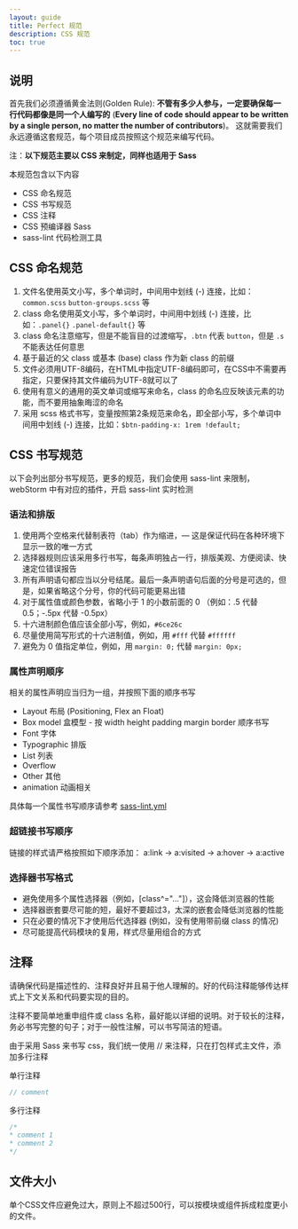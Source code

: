 ```yaml
---
layout: guide
title: Perfect 规范
description: CSS 规范
toc: true
---
```


## 说明
首先我们必须遵循黄金法则(Golden Rule):
**不管有多少人参与，一定要确保每一行代码都像是同一个人编写的**
(**Every line of code should appear to be written by a single person, no matter the number of contributors**)。
这就需要我们永远遵循这套规范，每个项目成员按照这个规范来编写代码。

注：**以下规范主要以 CSS 来制定，同样也适用于 Sass**

本规范包含以下内容

* CSS 命名规范
* CSS 书写规范
* CSS 注释
* CSS 预编译器 Sass
* sass-lint 代码检测工具

## CSS 命名规范

1. 文件名使用英文小写，多个单词时，中间用中划线 (-) 连接，比如：`common.scss` `button-groups.scss` 等
2. class 命名使用英文小写，多个单词时，中间用中划线 (-) 连接，比如：`.panel{}`  `.panel-default{}` 等
3. class 命名注意缩写，但是不能盲目的过渡缩写，`.btn` 代表 `button`，但是 `.s` 不能表达任何意思
4. 基于最近的父 class 或基本 (base) class 作为新 class 的前缀
5. 文件必须用UTF-8编码，在HTML中指定UTF-8编码即可，在CSS中不需要再指定，只要保持其文件编码为UTF-8就可以了
6. 使用有意义的通用的英文单词或缩写来命名，class 的命名应反映该元素的功能，而不要用抽象晦涩的命名
7. 采用 scss 格式书写，变量按照第2条规范来命名，即全部小写，多个单词中间用中划线 (-) 连接，比如：`$btn-padding-x: 1rem !default;`

## CSS 书写规范

以下会列出部分书写规范，更多的规范，我们会使用 sass-lint 来限制，webStorm 中有对应的插件，开启 sass-lint 实时检测

### 语法和排版

1. 使用两个空格来代替制表符（tab）作为缩进，— 这是保证代码在各种环境下显示一致的唯一方式
2. 选择器规则应该采用多行书写，每条声明独占一行，排版美观、方便阅读、快速定位错误报告
3. 所有声明语句都应当以分号结尾。最后一条声明语句后面的分号是可选的，但是，如果省略这个分号，你的代码可能更易出错
4. 对于属性值或颜色参数，省略小于 1 的小数前面的 0 （例如：.5 代替 0.5；-.5px 代替 -0.5px）
5. 十六进制颜色值应该全部小写，例如，`#6ce26c`
6. 尽量使用简写形式的十六进制值，例如，用 `#fff` 代替 `#ffffff`
7. 避免为 0 值指定单位，例如，用 `margin: 0;` 代替 `margin: 0px;`

### 属性声明顺序

相关的属性声明应当归为一组，并按照下面的顺序书写

* Layout 布局 (Positioning, Flex an Float)
* Box model 盒模型 - 按 width height padding margin border 顺序书写
* Font 字体
* Typographic 排版 
* List 列表
* Overflow
* Other 其他
* animation 动画相关

具体每一个属性书写顺序请参考 [sass-lint.yml](链接待补充)

### 超链接书写顺序
链接的样式请严格按照如下顺序添加： a:link -> a:visited -> a:hover -> a:active

### 选择器书写格式

* 避免使用多个属性选择器（例如，[class^="..."]），这会降低浏览器的性能
* 选择器嵌套要尽可能的短，最好不要超过3，太深的嵌套会降低浏览器的性能
* 只在必要的情况下才使用后代选择器 (例如，没有使用带前缀 class 的情况)
* 尽可能提高代码模块的复用，样式尽量用组合的方式

## 注释

请确保代码是描述性的、注释良好并且易于他人理解的。好的代码注释能够传达样式上下文关系和代码要实现的目的。

注释不要简单地重申组件或 class 名称，最好能以详细的说明。对于较长的注释，务必书写完整的句子；对于一般性注解，可以书写简洁的短语。

由于采用 Sass 来书写 css，我们统一使用 // 来注释，只在打包样式主文件，添加多行注释

单行注释

```scss
// comment
```
多行注释
```scss
/*  
* comment 1
* comment 2
*/
```

## 文件大小

单个CSS文件应避免过大，原则上不超过500行，可以按模块或组件拆成粒度更小的文件。
